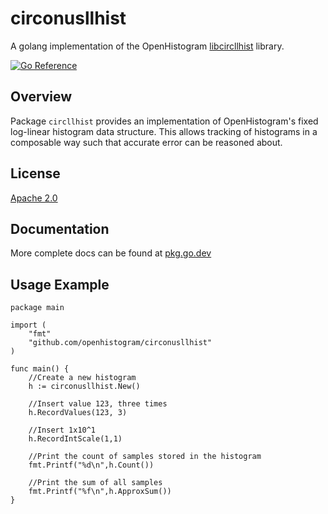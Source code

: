 # circonusllhist

A golang implementation of the OpenHistogram [libcircllhist](https://github.com/openhistogram/libcircllhist) library.

[![Go Reference](https://pkg.go.dev/badge/github.com/openhistogram/circonusllhist.svg)](https://pkg.go.dev/github.com/openhistogram/circonusllhist)

## Overview

Package `circllhist` provides an implementation of OpenHistogram's fixed log-linear histogram data structure.  This allows tracking of histograms in a composable way such that accurate error can be reasoned about.

## License

[Apache 2.0](LICENSE)

## Documentation

More complete docs can be found at [pkg.go.dev](https://pkg.go.dev/github.com/openhistogram/circonusllhist)

## Usage Example

```
package main

import (
    "fmt"
    "github.com/openhistogram/circonusllhist"
)

func main() {
    //Create a new histogram
    h := circonusllhist.New()

    //Insert value 123, three times
    h.RecordValues(123, 3)

    //Insert 1x10^1
    h.RecordIntScale(1,1)

    //Print the count of samples stored in the histogram
    fmt.Printf("%d\n",h.Count())

    //Print the sum of all samples
    fmt.Printf("%f\n",h.ApproxSum())
}
```
